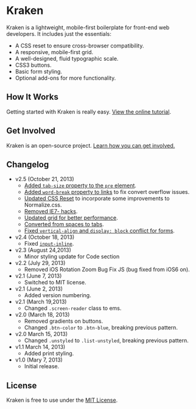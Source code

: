 # Kraken
Kraken is a lightweight, mobile-first boilerplate for front-end web developers. It includes just the essentials:

* A CSS reset to ensure cross-browser compatibility.
* A responsive, mobile-first grid.
* A well-designed, fluid typographic scale.
* CSS3 buttons.
* Basic form styling.
* Optional add-ons for more functionality.

## How It Works
Getting started with Kraken is really easy. [View the online tutorial](http://cferdinandi.github.com/kraken/).

## Get Involved
Kraken is an open-source project. [Learn how you can get involved.](http://cferdinandi.github.io/kraken/get-involved.html)

## Changelog
* v2.5 (October 21, 2013)
  * [Added `tab-size` property to the `pre` element](https://github.com/cferdinandi/kraken/issues/12).
  * [Added `word-break` property to links](https://github.com/cferdinandi/kraken/issues/5) to fix convert overflow issues.
  * [Updated CSS Reset](https://github.com/cferdinandi/kraken/issues/8) to incorporate some improvements to Normalize.css.
  * [Removed IE7- hacks](https://github.com/cferdinandi/kraken/issues/7).
  * [Updated grid for better performance](https://github.com/cferdinandi/kraken/issues/9).
  * [Converted from spaces to tabs](https://github.com/cferdinandi/kraken/issues/11).
  * [Fixed `vertical-align` and `display: block` conflict for forms](https://github.com/cferdinandi/kraken/issues/13).
* v2.4 (October 18, 2013)
  * Fixed [`input-inline`](https://github.com/cferdinandi/kraken/issues/6).
* v2.3 (August 24,2013)
  * Minor styling update for Code section
* v2.2 (July 29, 2013)
  * Removed iOS Rotation Zoom Bug Fix JS (bug fixed from iOS6 on).
* v2.1 (June 7, 2013)
  * Switched to MIT license.
* v2.1 (June 2, 2013)
  * Added version numbering.
* v2.1 (March 19,2013)
  * Changed `.screen-reader` class to ems.
* v2.0 (March 18, 2013)
  * Removed gradients on buttons.
  * Changed `.btn-color` to `.btn-blue`, breaking previous pattern.
* v2.0 March 15, 2013)
  * Changed `.unstyled` to `.list-unstyled`, breaking previous pattern.
* v1.1 March 14, 2013)
  * Added print styling.
* v1.0 (Mary 7, 2013)
  * Initial release.

## License
Kraken is free to use under the [MIT License](http://gomakethings.com/mit/).

